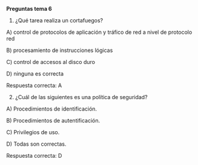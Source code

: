 **Preguntas tema 6**

1) ¿Qué tarea realiza un cortafuegos?

A) control de protocolos de aplicación y tráfico de red a nivel de protocolo red

B) procesamiento de instrucciones lógicas

C) control de accesos al disco duro

D) ninguna es correcta

Respuesta correcta: A

2) ¿Cuál de las siguientes es una política de seguridad?

A) Procedimientos de identificación.

B) Procedimientos de autentificación.

C) Privilegios de uso.

D) Todas son correctas.

Respuesta correcta: D